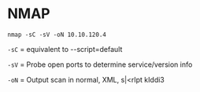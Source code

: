 # NMAP

`nmap -sC -sV -oN 10.10.120.4`

`-sC` = equivalent to --script=default

`-sV` = Probe open ports to determine service/version info

`-oN` = Output scan in normal, XML, s|\<rIpt kIddi3
